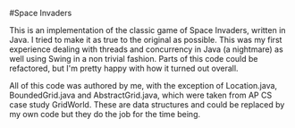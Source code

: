 #Space Invaders

This is an implementation of the classic game of Space Invaders, written in Java. I tried to make it as true to the original as possible. This was my first experience dealing with threads and concurrency in Java (a nightmare) as well using Swing in a non trivial fashion. Parts of this code could be refactored, but I'm pretty happy with how it turned out overall. 

All of this code was authored by me, with the exception of Location.java, BoundedGrid.java and AbstractGrid.java, which were taken from AP CS case study GridWorld. These are data structures and could be replaced by my own code but they do the job for the time being. 

